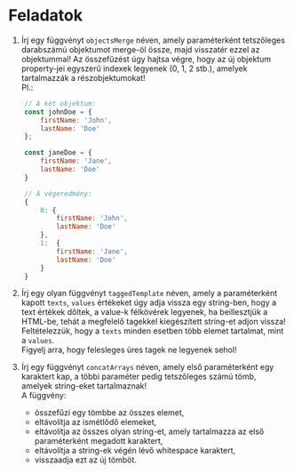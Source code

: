 
# Feladatok

1. Írj egy függvényt `objectsMerge` néven, amely paraméterként tetszőleges darabszámú objektumot merge-öl össze, majd visszatér ezzel az objektummal!
Az összefűzést úgy hajtsa végre, hogy az új objektum property-jei egyszerű indexek legyenek (0, 1, 2 stb.), amelyek tartalmazzák 
a részobjektumokat!  
Pl.: 

```JavaScript
    // A két objektum:
    const johnDoe = { 
        firstName: 'John',
        lastName: 'Doe'
    };

    const janeDoe = { 
        firstName: 'Jane',
        lastName: 'Doe'
    }

    // A végeredmény:
    {
        0: { 
            firstName: 'John',
            lastName: 'Doe'
        },
        1:  { 
            firstName: 'Jane',
            lastName: 'Doe'
        }
    }
```

2. Írj egy olyan függvényt `taggedTemplate` néven, amely a paraméterként kapott `texts`, `values` értékeket úgy adja vissza egy string-ben, hogy  a text értékek dőltek, a value-k félkövérek legyenek, ha beillesztjük a HTML-be, tehát a megfelelő tagekkel kiegészített string-et adjon vissza!  
Feltételezzük, hogy a `texts` minden esetben több elemet tartalmat, mint a `values`.   
Figyelj arra, hogy felesleges üres tagek ne legyenek sehol!

1. Írj egy függvényt `concatArrays` néven, amely első paraméterként egy karaktert kap, a többi paraméter pedig tetszőleges számú tömb, amelyek string-eket tartalmaznak!   
A függvény:
   - összefűzi egy tömbbe az összes elemet,
   - eltávolítja az ismétlődő elemeket,
   - eltávolítja az összes olyan string-et, amely tartalmazza az első paraméterként megadott karaktert,
   - eltávolítja a string-ek végén lévő whitespace karaktert,
   - visszaadja ezt az új tömböt.
